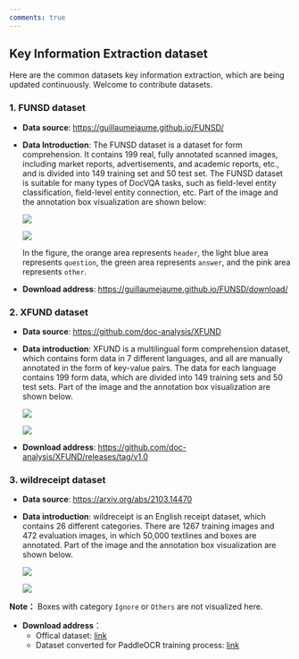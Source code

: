 ```yaml
---
comments: true
---
```



## Key Information Extraction dataset

Here are the common datasets key information extraction, which are being updated continuously. Welcome to contribute datasets.

### 1. FUNSD dataset

- **Data source**: <https://guillaumejaume.github.io/FUNSD/>
- **Data Introduction**: The FUNSD dataset is a dataset for form comprehension. It contains 199 real, fully annotated scanned images, including market reports, advertisements, and academic reports, etc., and is divided into 149 training set and 50 test set. The FUNSD dataset is suitable for many types of DocVQA tasks, such as field-level entity classification, field-level entity connection, etc. Part of the image and the annotation box visualization are shown below:

    ![](./images/funsd_demo/gt_train_00040534.jpg)

    ![](./images/funsd_demo/gt_train_00070353.jpg)

    In the figure, the orange area represents `header`, the light blue area represents `question`, the green area represents `answer`, and the pink area represents `other`.

- **Download address**: <https://guillaumejaume.github.io/FUNSD/download/>

### 2. XFUND dataset

- **Data source**: <https://github.com/doc-analysis/XFUND>
- **Data introduction**: XFUND is a multilingual form comprehension dataset, which contains form data in 7 different languages, and all are manually annotated in the form of key-value pairs. The data for each language contains 199 form data, which are divided into 149 training sets and 50 test sets. Part of the image and the annotation box visualization are shown below.

    ![](./images/xfund_demo/gt_zh_train_0.jpg)

    ![](./images/xfund_demo/gt_zh_train_1.jpg)

- **Download address**: <https://github.com/doc-analysis/XFUND/releases/tag/v1.0>

### 3. wildreceipt dataset

- **Data source**: <https://arxiv.org/abs/2103.14470>
- **Data introduction**: wildreceipt is an English receipt dataset, which contains 26 different categories. There are 1267 training images and 472 evaluation images, in which 50,000 textlines and boxes are annotated. Part of the image and the annotation box visualization are shown below.

    ![](./images/wildreceipt_demo/2769.jpeg)

    ![](./images/wildreceipt_demo/1bbe854b8817dedb8585e0732089fd1f752d2cec.jpeg)

**Note：** Boxes with category `Ignore` or `Others` are not visualized here.

- **Download address**：
  - Offical dataset: [link](https://download.openmmlab.com/mmocr/data/wildreceipt.tar)
  - Dataset converted for PaddleOCR training process: [link](https://paddleocr.bj.bcebos.com/ppstructure/dataset/wildreceipt.tar)
